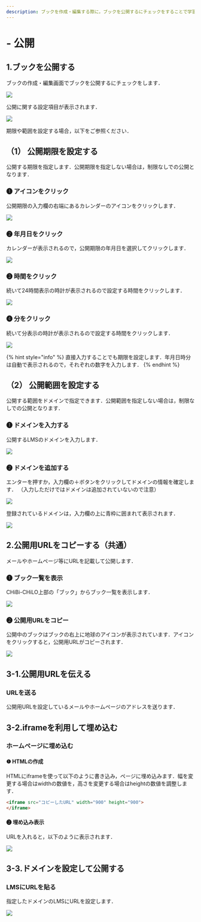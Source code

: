 ```yaml
---
description: ブックを作成・編集する際に，ブックを公開するにチェックをすることで学習者以外もブックを視聴できるようになります．
---
```


# - 公開

## 1.ブックを公開する

ブックの作成・編集画面でブックを公開するにチェックをします．

![](<../.gitbook/assets/image (455).png>)

公開に関する設定項目が表示されます．

![](<../.gitbook/assets/image (456).png>)

期限や範囲を設定する場合，以下をご参照ください．

## （1） 公開期限を設定する

公開する期限を指定します．公開期限を指定しない場合は，制限なしでの公開となります．

### ❶ アイコンをクリック

公開期限の入力欄の右端にあるカレンダーのアイコンをクリックします．

![](<../.gitbook/assets/image (457).png>)

### ❷ 年月日をクリック

カレンダーが表示されるので，公開期限の年月日を選択してクリックします．

![](<../.gitbook/assets/image (458).png>)

### ❸ 時間をクリック

続いて24時間表示の時計が表示されるので設定する時間をクリックします．

![](<../.gitbook/assets/image (459).png>)

### ❹ 分をクリック

続いて分表示の時計が表示されるので設定する時間をクリックします．

![](<../.gitbook/assets/image (460).png>)

{% hint style="info" %}
直接入力することでも期限を設定します．年月日時分は自動で表示されるので，それぞれの数字を入力します．
{% endhint %}

## （2） 公開範囲を設定する

公開する範囲をドメインで指定できます．公開範囲を指定しない場合は，制限なしでの公開となります．

### ❶ ドメインを入力する

公開するLMSのドメインを入力します．

![](<../.gitbook/assets/image (461).png>)

### ❷ ドメインを追加する

エンターを押すか，入力欄の＋ボタンをクリックしてドメインの情報を確定します． （入力しただけではドメインは追加されていないので注意）

![](<../.gitbook/assets/image (462).png>)

登録されているドメインは，入力欄の上に青枠に囲まれて表示されます．

![](<../.gitbook/assets/image (463).png>)

## 2.公開用URLをコピーする（共通）

メールやホームページ等にURLを記載して公開します．

### ❶ ブック一覧を表示

CHiBi-CHiLO上部の「ブック」からブック一覧を表示します．

![](<../.gitbook/assets/image (464).png>)

### ❷ 公開用URLをコピー

公開中のブックはブックの右上に地球のアイコンが表示されています．アイコンをクリックすると，公開用URLがコピーされます．

![](<../.gitbook/assets/image (465).png>)

## 3-1.公開用URLを伝える

### URLを送る

公開用URLを設定しているメールやホームページのアドレスを送ります．

## 3-2.iframeを利用して埋め込む

### ホームページに埋め込む

#### ❶ HTMLの作成

HTMLにiframeを使って以下のように書き込み，ページに埋め込みます．幅を変更する場合はwidthの数値を，高さを変更する場合はheightの数値を調整します．

```html
<iframe src="コピーしたURL" width="900" height="900">
</iframe>
```

#### ❷ 埋め込み表示

URLを入れると，以下のように表示されます．

![](<../.gitbook/assets/image (475).png>)

## 3-3.ドメインを設定して公開する

### LMSにURLを貼る

指定したドメインのLMSにURLを設定します．

![](<../.gitbook/assets/image (469).png>)
